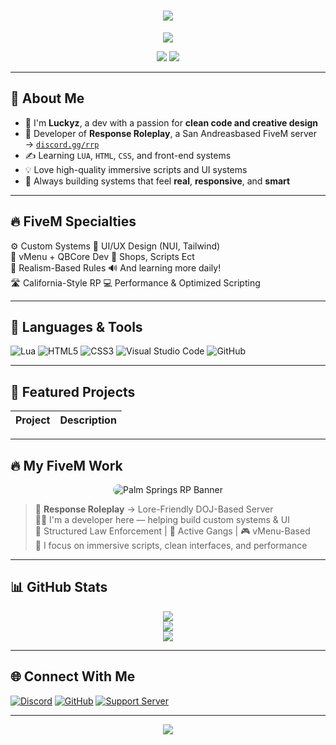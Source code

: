 <h1 align="center">
  <img src="https://readme-typing-svg.demolab.com?font=JetBrains+Mono&size=28&duration=2500&center=true&vCenter=true&color=FF4A4A&lines=Hey%2C+I'm+Luckyz!;15+Years+Old+Dev+%F0%9F%92%BB;FiveM+Enthusiast+%F0%9F%95%B6%EF%B8%8F;Design+%26+Scripting+Lover%E2%9C%A8" />
</h1>

<div align="center">
  <img src="https://capsule-render.vercel.app/api?type=waving&color=FF4A4A&height=140&section=header&text=Luckyz%20Dev%20Hub&fontAlign=50&fontSize=36&fontColor=ffffff" />
</div>

<p align="center">
  <img src="https://img.shields.io/badge/Focus-FiveM%20%7C%20Design%20%7C%20LUA-blueviolet?style=for-the-badge" />
  <img src="https://img.shields.io/badge/Location-USA-lightgrey?style=for-the-badge" />
</p>

---

## 🧠 About Me

- 🧒 I'm **Luckyz**, a dev with a passion for **clean code and creative design**
- 🌴 Developer of **Response Roleplay**, a San Andreasbased FiveM server → [`discord.gg/rrp`](https://discord.gg/NjfEe7Caqu)
- ✍️ Learning `LUA`, `HTML`, `CSS`, and front-end systems
- 💡 Love high-quality immersive scripts and UI systems
- 🧩 Always building systems that feel **real**, **responsive**, and **smart**

---

## 🔥 FiveM Specialties

⚙️ Custom Systems 🎨 UI/UX Design (NUI, Tailwind)  
📡 vMenu + QBCore Dev 🛒 Shops, Scripts Ect  
🧠 Realism-Based Rules 🔊 And learning more daily!  
🛣️ California-Style RP 💻 Performance & Optimized Scripting

---

## 🚀 Languages & Tools

![Lua](https://img.shields.io/badge/LUA-2C2D72?style=for-the-badge&logo=lua&logoColor=white)
![HTML5](https://img.shields.io/badge/HTML-E34F26?style=for-the-badge&logo=html5&logoColor=white)
![CSS3](https://img.shields.io/badge/CSS-1572B6?style=for-the-badge&logo=css3&logoColor=white)
![Visual Studio Code](https://img.shields.io/badge/VSCode-007ACC?style=for-the-badge&logo=visualstudiocode&logoColor=white)
![GitHub](https://img.shields.io/badge/GitHub-000?style=for-the-badge&logo=github&logoColor=white)

---

## 🔧 Featured Projects

| Project | Description |
|--------|-------------|


---

## 🔥 My FiveM Work

<p align="center">
  <img src="https://i.ibb.co/zHxMgkM1/psrpbanner.png" alt="Palm Springs RP Banner" style="border-radius: 12px;"/>
</p>

> 🌴 **Response Roleplay** → Lore-Friendly DOJ-Based Server  
> 👨‍💻 I'm a developer here — helping build custom systems & UI  
> 👮 Structured Law Enforcement | 🔫 Active Gangs | 🎮 vMenu-Based  
> 🎨 I focus on immersive scripts, clean interfaces, and performance  

---


## 📊 GitHub Stats

<div align="center">
  <img src="https://github-readme-stats.vercel.app/api?username=luckyz-z&show_icons=true&theme=radical&border_radius=15&hide_border=true&count_private=true" />
  <br/>
  <img src="https://github-readme-stats.vercel.app/api/top-langs/?username=luckyz-z&layout=compact&theme=radical&hide_border=true" />
  <br/>
  <img src="https://github-readme-activity-graph.vercel.app/graph?username=luckyz-z&bg_color=0d1117&color=FF4A4A&line=ffffff&point=FF4A4A&area=true&hide_border=true" />
</div>

---

## 🌐 Connect With Me

[![Discord](https://img.shields.io/badge/Discord-WirelessRP%20Server-5865F2?style=for-the-badge&logo=discord&logoColor=white)](https://discord.gg/wdrp)
[![GitHub](https://img.shields.io/badge/GitHub-luckyz--z-000?style=for-the-badge&logo=github&logoColor=white)](https://github.com/luckyz-z)
[![Support Server](https://img.shields.io/badge/VMenu%20Dev%20Team-5865F2?style=for-the-badge&logo=discord&logoColor=white)](https://discord.gg/vmenu)

---

<div align="center">
  <img src="https://capsule-render.vercel.app/api?type=waving&color=FF4A4A&height=140&section=footer&text=Thanks%20for%20visiting!%20%F0%9F%91%8B&fontSize=24&fontColor=ffffff" />
</div>
